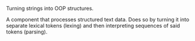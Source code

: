 Turning strings into OOP structures.

A component that processes structured text data.
Does so by turning it into separate lexical tokens (lexing) and then interpreting sequences of said tokens (parsing).